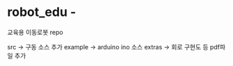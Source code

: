 # robot_edu -
교육용 이동로봇 repo

src -> 구동 소스 추가
example -> arduino ino 소스
extras -> 회로 구현도 등 pdf파일 추가


